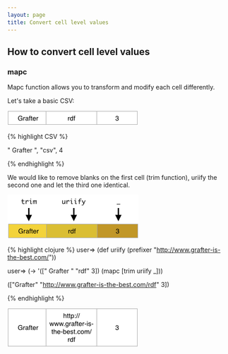 ```yaml
---
layout: page
title: Convert cell level values
---
```


## How to convert cell level values

### mapc

Mapc function allows you to transform and modify each cell differently.

Let's take a basic CSV:

![Data Screenshot](/assets/210_convert_cell_level_values_0.png)

{% highlight CSV %}

" Grafter ", "csv", 4

{% endhighlight %}

We would like to remove blanks on the first cell (trim function), uriify the second one and let the third one identical.

![Data Screenshot](/assets/210_convert_cell_level_values_1.png)


{% highlight clojure %}
user=> (def uriify (prefixer "http://www.grafter-is-the-best.com/"))

user=> (-> '([" Grafter " "rdf" 3])
    (mapc [trim uriify _]))

(["Grafter" "http://www.grafter-is-the-best.com/rdf" 3])

{% endhighlight %}

![Data Screenshot](/assets/210_convert_cell_level_values_2.png)
